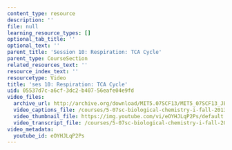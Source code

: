 ```yaml
---
content_type: resource
description: ''
file: null
learning_resource_types: []
optional_tab_title: ''
optional_text: ''
parent_title: 'Session 10: Respiration: TCA Cycle'
parent_type: CourseSection
related_resources_text: ''
resource_index_text: ''
resourcetype: Video
title: 'ses 10: Respiration: TCA Cycle'
uid: 05537d7c-a6cf-3dc2-b407-56eafe04e9fd
video_files:
  archive_url: http://archive.org/download/MIT5.07SCF13/MIT5_07SCF13_JE-Ses10_300k.mp4
  video_captions_file: /courses/5-07sc-biological-chemistry-i-fall-2013/288b251b786756a2a4807a1e0a681f38_eOYHJLqP2Ps.vtt
  video_thumbnail_file: https://img.youtube.com/vi/eOYHJLqP2Ps/default.jpg
  video_transcript_file: /courses/5-07sc-biological-chemistry-i-fall-2013/761cf7607e527a9a7fba03b702add287_eOYHJLqP2Ps.pdf
video_metadata:
  youtube_id: eOYHJLqP2Ps
---
```

